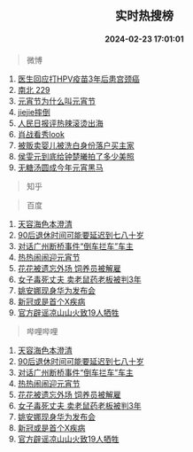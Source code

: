 <div align="center"><h2>实时热搜榜</h2><h4>2024-02-23 17:01:01</h4></div>

> 微博  

1. [医生回应打HPV疫苗3年后患宫颈癌](https://s.weibo.com/weibo?q=%23%E5%8C%BB%E7%94%9F%E5%9B%9E%E5%BA%94%E6%89%93HPV%E7%96%AB%E8%8B%973%E5%B9%B4%E5%90%8E%E6%82%A3%E5%AE%AB%E9%A2%88%E7%99%8C%23&t=31&band_rank=1&Refer=top)<br />
2. [南北 229](https://s.weibo.com/weibo?q=%E5%8D%97%E5%8C%97%20229&t=31&band_rank=2&Refer=top)<br />
3. [元宵节为什么叫元宵节](https://s.weibo.com/weibo?q=%23%E5%85%83%E5%AE%B5%E8%8A%82%E4%B8%BA%E4%BB%80%E4%B9%88%E5%8F%AB%E5%85%83%E5%AE%B5%E8%8A%82%23&t=31&band_rank=3&Refer=top)<br />
4. [jiejie摔倒](https://s.weibo.com/weibo?q=jiejie%E6%91%94%E5%80%92&t=31&band_rank=4&Refer=top)<br />
5. [人民日报评热辣滚烫出海](https://s.weibo.com/weibo?q=%23%E4%BA%BA%E6%B0%91%E6%97%A5%E6%8A%A5%E8%AF%84%E7%83%AD%E8%BE%A3%E6%BB%9A%E7%83%AB%E5%87%BA%E6%B5%B7%23&t=31&band_rank=5&Refer=top)<br />
6. [肖战看秀look](https://s.weibo.com/weibo?q=%23%E8%82%96%E6%88%98%E7%9C%8B%E7%A7%80look%23&t=31&band_rank=6&Refer=top)<br />
7. [被贩卖婴儿被洗白身份落户买主家](https://s.weibo.com/weibo?q=%23%E8%A2%AB%E8%B4%A9%E5%8D%96%E5%A9%B4%E5%84%BF%E8%A2%AB%E6%B4%97%E7%99%BD%E8%BA%AB%E4%BB%BD%E8%90%BD%E6%88%B7%E4%B9%B0%E4%B8%BB%E5%AE%B6%23&t=31&band_rank=7&Refer=top)<br />
8. [侯雯元到底给钟楚曦拍了多少美照](https://s.weibo.com/weibo?q=%23%E4%BE%AF%E9%9B%AF%E5%85%83%E5%88%B0%E5%BA%95%E7%BB%99%E9%92%9F%E6%A5%9A%E6%9B%A6%E6%8B%8D%E4%BA%86%E5%A4%9A%E5%B0%91%E7%BE%8E%E7%85%A7%23&t=31&band_rank=8&Refer=top)<br />
9. [无糖汤圆成今年元宵黑马](https://s.weibo.com/weibo?q=%23%E6%97%A0%E7%B3%96%E6%B1%A4%E5%9C%86%E6%88%90%E4%BB%8A%E5%B9%B4%E5%85%83%E5%AE%B5%E9%BB%91%E9%A9%AC%23&t=31&band_rank=9&Refer=top)<br />

> 知乎  


> 百度  

1. [天容海色本澄清](https://www.baidu.com/s?wd=%E5%A4%A9%E5%AE%B9%E6%B5%B7%E8%89%B2%E6%9C%AC%E6%BE%84%E6%B8%85&sa=fyb_news&rsv_dl=fyb_news)<br />
2. [90后退休时间可能要延迟到七八十岁](https://www.baidu.com/s?wd=90%E5%90%8E%E9%80%80%E4%BC%91%E6%97%B6%E9%97%B4%E5%8F%AF%E8%83%BD%E8%A6%81%E5%BB%B6%E8%BF%9F%E5%88%B0%E4%B8%83%E5%85%AB%E5%8D%81%E5%B2%81&sa=fyb_news&rsv_dl=fyb_news)<br />
3. [对话广州断桥事件“倒车拦车”车主](https://www.baidu.com/s?wd=%E5%AF%B9%E8%AF%9D%E5%B9%BF%E5%B7%9E%E6%96%AD%E6%A1%A5%E4%BA%8B%E4%BB%B6%E2%80%9C%E5%80%92%E8%BD%A6%E6%8B%A6%E8%BD%A6%E2%80%9D%E8%BD%A6%E4%B8%BB&sa=fyb_news&rsv_dl=fyb_news)<br />
4. [热热闹闹迎元宵节](https://www.baidu.com/s?wd=%E7%83%AD%E7%83%AD%E9%97%B9%E9%97%B9%E8%BF%8E%E5%85%83%E5%AE%B5%E8%8A%82&sa=fyb_news&rsv_dl=fyb_news)<br />
5. [花花被遗忘外场 饲养员被解雇](https://www.baidu.com/s?wd=%E8%8A%B1%E8%8A%B1%E8%A2%AB%E9%81%97%E5%BF%98%E5%A4%96%E5%9C%BA+%E9%A5%B2%E5%85%BB%E5%91%98%E8%A2%AB%E8%A7%A3%E9%9B%87&sa=fyb_news&rsv_dl=fyb_news)<br />
6. [女子毒死丈夫 卖老鼠药老板被判3年](https://www.baidu.com/s?wd=%E5%A5%B3%E5%AD%90%E6%AF%92%E6%AD%BB%E4%B8%88%E5%A4%AB+%E5%8D%96%E8%80%81%E9%BC%A0%E8%8D%AF%E8%80%81%E6%9D%BF%E8%A2%AB%E5%88%A43%E5%B9%B4&sa=fyb_news&rsv_dl=fyb_news)<br />
7. [姚安娜现身华为发布会](https://www.baidu.com/s?wd=%E5%A7%9A%E5%AE%89%E5%A8%9C%E7%8E%B0%E8%BA%AB%E5%8D%8E%E4%B8%BA%E5%8F%91%E5%B8%83%E4%BC%9A&sa=fyb_news&rsv_dl=fyb_news)<br />
8. [新冠或是首个X疾病](https://www.baidu.com/s?wd=%E6%96%B0%E5%86%A0%E6%88%96%E6%98%AF%E9%A6%96%E4%B8%AAX%E7%96%BE%E7%97%85&sa=fyb_news&rsv_dl=fyb_news)<br />
9. [官方辟谣凉山山火致19人牺牲](https://www.baidu.com/s?wd=%E5%AE%98%E6%96%B9%E8%BE%9F%E8%B0%A3%E5%87%89%E5%B1%B1%E5%B1%B1%E7%81%AB%E8%87%B419%E4%BA%BA%E7%89%BA%E7%89%B2&sa=fyb_news&rsv_dl=fyb_news)<br />

> 哔哩哔哩  

1. [天容海色本澄清](https://www.baidu.com/s?wd=%E5%A4%A9%E5%AE%B9%E6%B5%B7%E8%89%B2%E6%9C%AC%E6%BE%84%E6%B8%85&sa=fyb_news&rsv_dl=fyb_news)<br />
2. [90后退休时间可能要延迟到七八十岁](https://www.baidu.com/s?wd=90%E5%90%8E%E9%80%80%E4%BC%91%E6%97%B6%E9%97%B4%E5%8F%AF%E8%83%BD%E8%A6%81%E5%BB%B6%E8%BF%9F%E5%88%B0%E4%B8%83%E5%85%AB%E5%8D%81%E5%B2%81&sa=fyb_news&rsv_dl=fyb_news)<br />
3. [对话广州断桥事件“倒车拦车”车主](https://www.baidu.com/s?wd=%E5%AF%B9%E8%AF%9D%E5%B9%BF%E5%B7%9E%E6%96%AD%E6%A1%A5%E4%BA%8B%E4%BB%B6%E2%80%9C%E5%80%92%E8%BD%A6%E6%8B%A6%E8%BD%A6%E2%80%9D%E8%BD%A6%E4%B8%BB&sa=fyb_news&rsv_dl=fyb_news)<br />
4. [热热闹闹迎元宵节](https://www.baidu.com/s?wd=%E7%83%AD%E7%83%AD%E9%97%B9%E9%97%B9%E8%BF%8E%E5%85%83%E5%AE%B5%E8%8A%82&sa=fyb_news&rsv_dl=fyb_news)<br />
5. [花花被遗忘外场 饲养员被解雇](https://www.baidu.com/s?wd=%E8%8A%B1%E8%8A%B1%E8%A2%AB%E9%81%97%E5%BF%98%E5%A4%96%E5%9C%BA+%E9%A5%B2%E5%85%BB%E5%91%98%E8%A2%AB%E8%A7%A3%E9%9B%87&sa=fyb_news&rsv_dl=fyb_news)<br />
6. [女子毒死丈夫 卖老鼠药老板被判3年](https://www.baidu.com/s?wd=%E5%A5%B3%E5%AD%90%E6%AF%92%E6%AD%BB%E4%B8%88%E5%A4%AB+%E5%8D%96%E8%80%81%E9%BC%A0%E8%8D%AF%E8%80%81%E6%9D%BF%E8%A2%AB%E5%88%A43%E5%B9%B4&sa=fyb_news&rsv_dl=fyb_news)<br />
7. [姚安娜现身华为发布会](https://www.baidu.com/s?wd=%E5%A7%9A%E5%AE%89%E5%A8%9C%E7%8E%B0%E8%BA%AB%E5%8D%8E%E4%B8%BA%E5%8F%91%E5%B8%83%E4%BC%9A&sa=fyb_news&rsv_dl=fyb_news)<br />
8. [新冠或是首个X疾病](https://www.baidu.com/s?wd=%E6%96%B0%E5%86%A0%E6%88%96%E6%98%AF%E9%A6%96%E4%B8%AAX%E7%96%BE%E7%97%85&sa=fyb_news&rsv_dl=fyb_news)<br />
9. [官方辟谣凉山山火致19人牺牲](https://www.baidu.com/s?wd=%E5%AE%98%E6%96%B9%E8%BE%9F%E8%B0%A3%E5%87%89%E5%B1%B1%E5%B1%B1%E7%81%AB%E8%87%B419%E4%BA%BA%E7%89%BA%E7%89%B2&sa=fyb_news&rsv_dl=fyb_news)<br />
